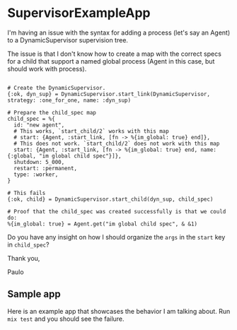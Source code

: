 # SupervisorExampleApp

I'm having an issue with the syntax for adding a process (let's say an Agent)
to a DynamicSupervisor supervision tree.

The issue is that I don't know how to create a map with the correct specs for a
child that support a named global process (Agent in this case, but should work
with process).

```

# Create the DynamicSupervisor.
{:ok, dyn_sup} = DynamicSupervisor.start_link(DynamicSupervisor, strategy: :one_for_one, name: :dyn_sup)

# Prepare the child_spec map
child_spec = %{
  id: "new agent",
  # This works, `start_child/2` works with this map
  # start: {Agent, :start_link, [fn -> %{im_global: true} end]},
  # This does not work. `start_child/2` does not work with this map
  start: {Agent, :start_link, [fn -> %{im_global: true} end, name: {:global, "im global child spec"}]},
  shutdown: 5_000,
  restart: :permanent,
  type: :worker,
}

# This fails
{:ok, child} = DynamicSupervisor.start_child(dyn_sup, child_spec)

# Proof that the child_spec was created successfully is that we could do:
%{im_global: true} = Agent.get("im global child spec", & &1)
```

Do you have any insight on how I should organize the `args` in the `start` key
in `child_spec`?

Thank you,

Paulo

## Sample app

Here is an example app that showcases the behavior I am talking about. Run `mix
test` and you should see the failure.
